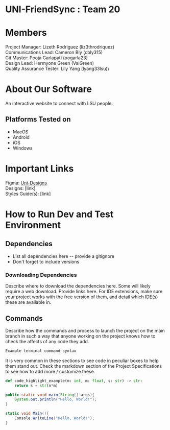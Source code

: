 # UNI-FriendSync : Team 20
# Members
Project Manager: Lizeth Rodriguez (liz3throdriquez)\
Communications Lead: Cameron Bly (cbly315)\
Git Master: Pooja Garlapati (pogarla23)\
Design Lead: Hermyone Green (VaiGreen)\
Quality Assurance Tester: Lily Yang (lyang33lsu)\

# About Our Software
An interactive website to connect with LSU people. 

## Platforms Tested on
- MacOS
- Android
- iOS
- Windows
  
# Important Links
Figma: <a href ="https://www.figma.com/design/JHiBOGEnhZtuueDTH4jwWk/UNI-FriendSync?node-id=0-1&p=f">Uni-Designs</a>\
Designs: [link]\
Styles Guide(s): [link]

# How to Run Dev and Test Environment

## Dependencies
- List all dependencies here  -- provide a gitignore
- Don't forget to include versions
### Downloading Dependencies
Describe where to download the dependencies here. Some will likely require a web download. Provide links here. For IDE extensions, make sure your project works with the free version of them, and detail which IDE(s) these are available in. 

## Commands
Describe how the commands and process to launch the project on the main branch in such a way that anyone working on the project knows how to check the affects of any code they add.

```sh
Example terminal command syntax
```

It is very common in these sections to see code in peculiar boxes to help them stand out. Check the markdown section of the Project Specifications to see how to add more / customize these.

```python
def code_highlight_example(m: int, m: float, s: str) -> str:
	return s + str(n*m)
```

```java
public static void main(String[] args){
	System.out.println("Hello, World!");
}
```

```c#
static void Main(){
	Console.WriteLine("Hello, World!");
}
```
